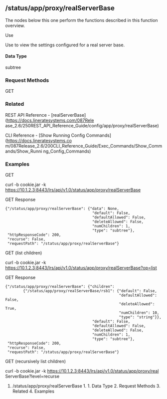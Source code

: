 ## /status/app/proxy/realServerBase

The nodes below this one perform the functions described in this function
overview.

Use

Use to view the settings configured for a real server base.

#### Data Type

subtree

### Request Methods

GET

### Related

REST API Reference - [realServerBase](https://docs.lineratesystems.com/087Rele
ase_2.6/250REST_API_Reference_Guide/config/app/proxy/realServerBase)

CLI Reference - [Show Running Config Commands](https://docs.lineratesystems.co
m/087Release_2.6/200CLI_Reference_Guide/Exec_Commands/Show_Commands/Show_Runni
ng_Config_Commands)

### Examples

GET

curl -b cookie.jar -k
https://10.1.2.3:8443/lrs/api/v1.0/status/app/proxy/realServerBase

GET Response

    
    
    {"/status/app/proxy/realServerBase": {"data": None,
                                           "default": False,
                                           "defaultAllowed": False,
                                           "deleteAllowed": False,
                                           "numChildren": 1,
                                           "type": "subtree"},
     "httpResponseCode": 200,
     "recurse": False,
     "requestPath": "/status/app/proxy/realServerBase"}
    

GET (list children)

curl -b cookie.jar -k
https://10.1.2.3:8443/lrs/api/v1.0/status/app/proxy/realServerBase?op=list

GET Response

    
    
    {"/status/app/proxy/realServerBase": {"children": 
            {"/status/app/proxy/realServerBase/rsb1": {"default": False,
                                                       "defaultAllowed": False,
                                                       "deleteAllowed": True,
                                                       "numChildren": 10,
                                                       "type": "string"}},
                                           "default": False,
                                           "defaultAllowed": False,
                                           "deleteAllowed": False,
                                           "numChildren": 1,
                                           "type": "subtree"},
     "httpResponseCode": 200,
     "recurse": False,
     "requestPath": "/status/app/proxy/realServerBase"}
    

GET (recursively list children)

curl -b cookie.jar -k https://10.1.2.3:8443/lrs/api/v1.0/status/app/proxy/real
ServerBase?level=recurse

  1. /status/app/proxy/realServerBase
    1.       1. Data Type
    2. Request Methods
    3. Related
    4. Examples

